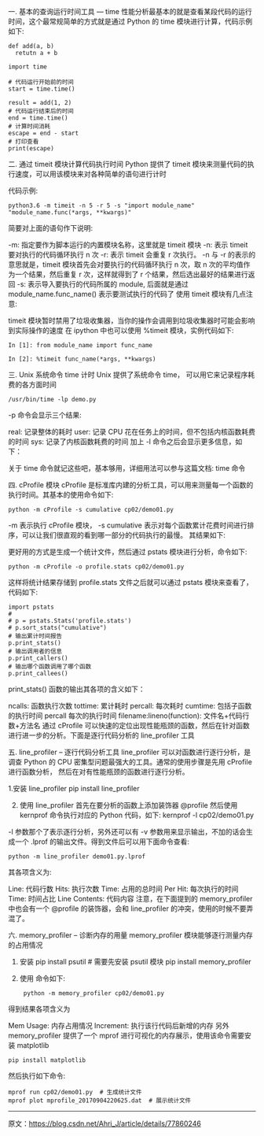 一. 基本的查询运行时间工具 — time
性能分析最基本的就是查看某段代码的运行时间，这个最常规简单的方式就是通过 Python 的 time 模块进行计算，代码示例如下:

    def add(a, b)
      retutn a + b

    import time

    # 代码运行开始前的时间
    start = time.time()

    result = add(1, 2)
    # 代码运行结束后的时间
    end = time.time()
    # 计算时间消耗
    escape = end - start
    # 打印查看
    print(escape)


二. 通过 timeit 模块计算代码执行时间
Python 提供了 timeit 模块来测量代码的执行速度，可以用该模块来对各种简单的语句进行计时

代码示例:

    python3.6 -m timeit -n 5 -r 5 -s "import module_name" "module_name.func(*args, **kwargs)"

简要对上面的语句作下说明:

-m: 指定要作为脚本运行的内置模块名称，这里就是 timeit 模块
-n: 表示 timeit 要对执行的代码循环执行 n 次
-r: 表示 timeit 会重复 r 次执行。 -n 与 -r 的表示的意思就是，timeit 模块首先会对要执行的代码循环执行 n 次，取 n 次的平均值作为一个结果，然后重复 r 次，这样就得到了 r 个结果，然后选出最好的结果进行返回
-s: 表示导入要执行的代码所属的 module, 后面就是通过 module_name.func_name() 表示要测试执行的代码了
使用 timeit 模块有几点注意:

timeit 模块暂时禁用了垃圾收集器，当你的操作会调用到垃圾收集器时可能会影响到实际操作的速度
在 ipython 中也可以使用 %timeit 模块，实例代码如下:

    In [1]: from module_name import func_name

    In [2]: %timeit func_name(*args, **kwargs)


三. Unix 系统命令 time 计时
Unix 提供了系统命令 time， 可以用它来记录程序耗费的各方面时间

    /usr/bin/time -lp demo.py

-p 命令会显示三个结果:

real: 记录整体的耗时
user: 记录 CPU 花在任务上的时间，但不包括内核函数耗费的时间
sys: 记录了内核函数耗费的时间
加上 -l 命令之后会显示更多信息，如下： 
 

关于 time 命令就记这些吧，基本够用，详细用法可以参与这篇文档: time 命令

四. cProfile 模块
cProfile 是标准库内建的分析工具，可以用来测量每一个函数的执行时间。其基本的使用命令如下:

    python -m cProfile -s cumulative cp02/demo01.py

-m 表示执行 cProfile 模块， -s cumulative 表示对每个函数累计花费时间进行排序，可以让我们很直观的看到哪一部分的代码执行的最慢。 
其结果如下:

更好用的方式是生成一个统计文件，然后通过 pstats 模块进行分析，命令如下:

    python -m cProfile -o profile.stats cp02/demo01.py

这样将统计结果存储到 profile.stats 文件之后就可以通过 pstats 模块来查看了，代码如下:

    import pstats
    #
    # p = pstats.Stats('profile.stats')
    # p.sort_stats("cumulative")
    # 输出累计时间报告
    p.print_stats()
    # 输出调用者的信息
    p.print_callers()
    # 输出哪个函数调用了哪个函数
    p.print_callees()

print_stats() 函数的输出其各项的含义如下：

ncalls: 函数执行次数
tottime: 累计耗时
percall: 每次耗时
cumtime: 包括子函数的执行时间
percall 每次的执行时间
filename:lineno(function): 文件名+代码行数+方法名
通过 cProfile 可以快速的定位出现性能瓶颈的函数，然后在针对函数进行进一步的分析。下面是逐行代码分析的 line_profiler 工具

五. line_profiler – 逐行代码分析工具
line_profiler 可以对函数进行逐行分析，是调查 Python 的 CPU 密集型问题最强大的工具。通常的使用步骤是先用 cProfile 进行函数分析， 
然后在对有性能瓶颈的函数进行逐行分析。

1.安装 line_profiler
    pip install line_profiler

2. 使用 line_profiler
首先在要分析的函数上添加装饰器 @profile
然后使用 kernprof 命令执行对应的 Python 代码，如下:
    kernprof -l cp02/demo01.py

-l 参数那个了表示逐行分析，另外还可以有 -v 参数用来显示输出，不加的话会生成一个 .lprof 的输出文件。得到文件后可以用下面命令查看:

    python -m line_profiler demo01.py.lprof

其各项含义为:

Line: 代码行数
Hits: 执行次数
Time: 占用的总时间
Per Hit: 每次执行的时间
Time: 时间占比
Line Contents: 代码内容
注意，在下面提到的 memory_profiler 中也会有一个 @profile 的装饰器，会和 line_profiler 的冲突，使用的时候不要弄混了。

六. memory_profiler – 诊断内存的用量
memory_profiler 模块能够逐行测量内存的占用情况

1. 安装
    pip install psutil # 需要先安装 psutil 模块
    pip install memory_profiler

2. 使用
命令如下:

        python -m memory_profiler cp02/demo01.py

得到结果各项含义为

Mem Usage: 内存占用情况
Increment: 执行该行代码后新增的内存
另外 memory_profiler 提供了一个 mprof 进行可视化的内存展示，使用该命令需要安装 matplotlib

    pip install matplotlib

然后执行如下命令:

    mprof run cp02/demo01.py  # 生成统计文件
    mprof plot mprofile_20170904220625.dat  # 展示统计文件

--------------------- 
原文：https://blog.csdn.net/Ahri_J/article/details/77860246 
